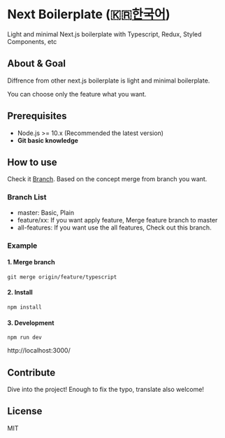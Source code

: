 # Next Boilerplate (🇰🇷[한국어](./README.ko.md))

Light and minimal Next.js boilerplate with Typescript, Redux, Styled Components, etc

## About & Goal

Diffrence from other next.js boilerplate is light and minimal boilerplate.

You can choose only the feature what you want.

## Prerequisites

- Node.js >= 10.x (Recommended the latest version)
- **Git basic knowledge**

## How to use

Check it [Branch](https://github.com/qvil/next-boilerplate/branches). Based on the concept merge from branch you want.

### Branch List

- master: Basic, Plain
- feature/xx: If you want apply feature, Merge feature branch to master
- all-features: If you want use the all features, Check out this branch.

### Example

#### 1. Merge branch

```
git merge origin/feature/typescript
```

#### 2. Install

```
npm install
```

#### 3. Development

```
npm run dev
```

http://localhost:3000/

## Contribute

Dive into the project! Enough to fix the typo, translate also welcome!

## License

MIT
